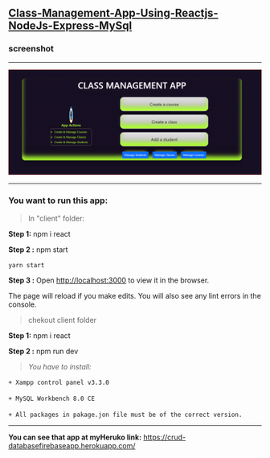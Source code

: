 ## [Class-Management-App-Using-Reactjs-NodeJs-Express-MySql](https://github.com/nguyenngocdue/Class-Management-App-Using-Reactjs-NodeJs-Express-MySql)

### screenshot

---



![1646011813519.png](image/README/1646011813519.png)

---

### **You want to run this app:**

> In "client" folder:

**Step 1:** 	npm i react

**Step 2 :** 	npm start

    yarn start

**Step 3 :** Open [http://localhost:3000](http://localhost:3000/) to view it in the browser.

The page will reload if you make edits.
You will also see any lint errors in the console.

> chekout client folder

**Step 1:** 	npm i react

**Step 2 :** 	npm run dev

> *You have to install:*

    + Xampp control panel v3.3.0

    + MySQL Workbench 8.0 CE

    + All packages in pakage.jon file must be of the correct version.

---

**You can see that app at myHeruko link:** https://crud-databasefirebaseapp.herokuapp.com/

